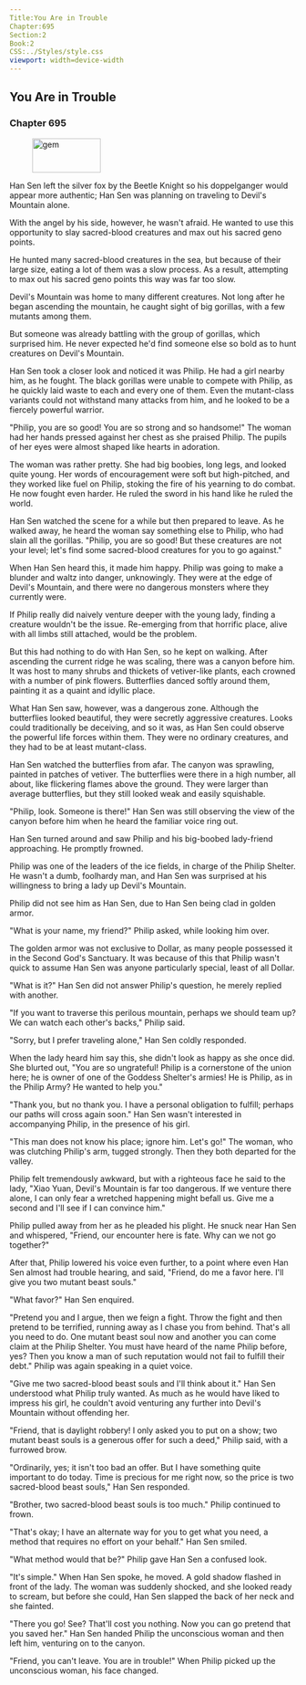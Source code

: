 ```yaml
---
Title:You Are in Trouble 
Chapter:695 
Section:2 
Book:2 
CSS:../Styles/style.css 
viewport: width=device-width
---
```

  
## You Are in Trouble
### Chapter 695
  
<figure>
	<img src="../Images/gem.gif" alt="gem" id="gem" width="120" height="60" />
</figure>
  

  
Han Sen left the silver fox by the Beetle Knight so his doppelganger would appear more authentic; Han Sen was planning on traveling to Devil's Mountain alone.

With the angel by his side, however, he wasn't afraid. He wanted to use this opportunity to slay sacred-blood creatures and max out his sacred geno points.

He hunted many sacred-blood creatures in the sea, but because of their large size, eating a lot of them was a slow process. As a result, attempting to max out his sacred geno points this way was far too slow.

Devil's Mountain was home to many different creatures. Not long after he began ascending the mountain, he caught sight of big gorillas, with a few mutants among them.

But someone was already battling with the group of gorillas, which surprised him. He never expected he'd find someone else so bold as to hunt creatures on Devil's Mountain.

Han Sen took a closer look and noticed it was Philip. He had a girl nearby him, as he fought. The black gorillas were unable to compete with Philip, as he quickly laid waste to each and every one of them. Even the mutant-class variants could not withstand many attacks from him, and he looked to be a fiercely powerful warrior.

"Philip, you are so good! You are so strong and so handsome!" The woman had her hands pressed against her chest as she praised Philip. The pupils of her eyes were almost shaped like hearts in adoration.

The woman was rather pretty. She had big boobies, long legs, and looked quite young. Her words of encouragement were soft but high-pitched, and they worked like fuel on Philip, stoking the fire of his yearning to do combat. He now fought even harder. He ruled the sword in his hand like he ruled the world.

Han Sen watched the scene for a while but then prepared to leave. As he walked away, he heard the woman say something else to Philip, who had slain all the gorillas. "Philip, you are so good! But these creatures are not your level; let's find some sacred-blood creatures for you to go against."

When Han Sen heard this, it made him happy. Philip was going to make a blunder and waltz into danger, unknowingly. They were at the edge of Devil's Mountain, and there were no dangerous monsters where they currently were.

If Philip really did naively venture deeper with the young lady, finding a creature wouldn't be the issue. Re-emerging from that horrific place, alive with all limbs still attached, would be the problem.

But this had nothing to do with Han Sen, so he kept on walking. After ascending the current ridge he was scaling, there was a canyon before him. It was host to many shrubs and thickets of vetiver-like plants, each crowned with a number of pink flowers. Butterflies danced softly around them, painting it as a quaint and idyllic place.

What Han Sen saw, however, was a dangerous zone. Although the butterflies looked beautiful, they were secretly aggressive creatures. Looks could traditionally be deceiving, and so it was, as Han Sen could observe the powerful life forces within them. They were no ordinary creatures, and they had to be at least mutant-class.

Han Sen watched the butterflies from afar. The canyon was sprawling, painted in patches of vetiver. The butterflies were there in a high number, all about, like flickering flames above the ground. They were larger than average butterflies, but they still looked weak and easily squishable.

"Philip, look. Someone is there!" Han Sen was still observing the view of the canyon before him when he heard the familiar voice ring out.

Han Sen turned around and saw Philip and his big-boobed lady-friend approaching. He promptly frowned.

Philip was one of the leaders of the ice fields, in charge of the Philip Shelter. He wasn't a dumb, foolhardy man, and Han Sen was surprised at his willingness to bring a lady up Devil's Mountain.

Philip did not see him as Han Sen, due to Han Sen being clad in golden armor.

"What is your name, my friend?" Philip asked, while looking him over.

The golden armor was not exclusive to Dollar, as many people possessed it in the Second God's Sanctuary. It was because of this that Philip wasn't quick to assume Han Sen was anyone particularly special, least of all Dollar.

"What is it?" Han Sen did not answer Philip's question, he merely replied with another.

"If you want to traverse this perilous mountain, perhaps we should team up? We can watch each other's backs," Philip said.

"Sorry, but I prefer traveling alone," Han Sen coldly responded.

When the lady heard him say this, she didn't look as happy as she once did. She blurted out, "You are so ungrateful! Philip is a cornerstone of the union here; he is owner of one of the Goddess Shelter's armies! He is Philip, as in the Philip Army? He wanted to help you."

"Thank you, but no thank you. I have a personal obligation to fulfill; perhaps our paths will cross again soon." Han Sen wasn't interested in accompanying Philip, in the presence of his girl.

"This man does not know his place; ignore him. Let's go!" The woman, who was clutching Philip's arm, tugged strongly. Then they both departed for the valley.

Philip felt tremendously awkward, but with a righteous face he said to the lady, "Xiao Yuan, Devil's Mountain is far too dangerous. If we venture there alone, I can only fear a wretched happening might befall us. Give me a second and I'll see if I can convince him."

Philip pulled away from her as he pleaded his plight. He snuck near Han Sen and whispered, "Friend, our encounter here is fate. Why can we not go together?"

After that, Philip lowered his voice even further, to a point where even Han Sen almost had trouble hearing, and said, "Friend, do me a favor here. I'll give you two mutant beast souls."

"What favor?" Han Sen enquired.

"Pretend you and I argue, then we feign a fight. Throw the fight and then pretend to be terrified, running away as I chase you from behind. That's all you need to do. One mutant beast soul now and another you can come claim at the Philip Shelter. You must have heard of the name Philip before, yes? Then you know a man of such reputation would not fail to fulfill their debt." Philip was again speaking in a quiet voice.

"Give me two sacred-blood beast souls and I'll think about it." Han Sen understood what Philip truly wanted. As much as he would have liked to impress his girl, he couldn't avoid venturing any further into Devil's Mountain without offending her.

"Friend, that is daylight robbery! I only asked you to put on a show; two mutant beast souls is a generous offer for such a deed," Philip said, with a furrowed brow.

"Ordinarily, yes; it isn't too bad an offer. But I have something quite important to do today. Time is precious for me right now, so the price is two sacred-blood beast souls," Han Sen responded.

"Brother, two sacred-blood beast souls is too much." Philip continued to frown.

"That's okay; I have an alternate way for you to get what you need, a method that requires no effort on your behalf." Han Sen smiled.

"What method would that be?" Philip gave Han Sen a confused look.

"It's simple." When Han Sen spoke, he moved. A gold shadow flashed in front of the lady. The woman was suddenly shocked, and she looked ready to scream, but before she could, Han Sen slapped the back of her neck and she fainted.

"There you go! See? That'll cost you nothing. Now you can go pretend that you saved her." Han Sen handed Philip the unconscious woman and then left him, venturing on to the canyon.

"Friend, you can't leave. You are in trouble!" When Philip picked up the unconscious woman, his face changed.